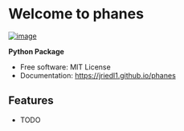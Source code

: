 # Welcome to phanes


[![image](https://img.shields.io/pypi/v/phanes.svg)](https://pypi.python.org/pypi/phanes)


**Python Package**


-   Free software: MIT License
-   Documentation: <https://jriedl1.github.io/phanes>


## Features

-   TODO
